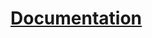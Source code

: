 # [Documentation](https://dev.epicgames.com/documentation/en-us/realityscan-mobile/realityscan-documentation)
